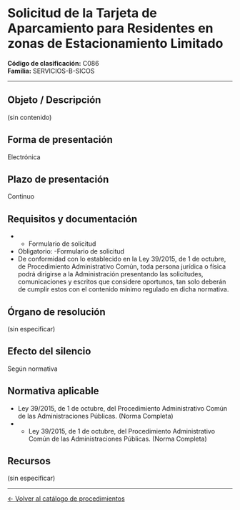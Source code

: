 # Solicitud de la Tarjeta de Aparcamiento para Residentes en zonas de Estacionamiento Limitado

**Código de clasificación:** C086  
**Familia:** SERVICIOS-B-SICOS

---

## Objeto / Descripción

(sin contenido)

## Forma de presentación

Electrónica

## Plazo de presentación

Continuo

## Requisitos y documentación

- - Formulario de solicitud
- Obligatorio:
-Formulario de solicitud
- De conformidad con lo establecido en la Ley 39/2015, de 1 de octubre, de Procedimiento Administrativo Común, toda persona jurídica o física podrá dirigirse a la Administración presentando las solicitudes, comunicaciones y escritos que considere oportunos, tan solo deberán de cumplir estos con el contenido mínimo regulado en dicha normativa.

## Órgano de resolución

(sin especificar)

## Efecto del silencio

Según normativa

## Normativa aplicable

- Ley 39/2015, de 1 de octubre, del Procedimiento Administrativo Común de las Administraciones Públicas. (Norma Completa)
- - Ley 39/2015, de 1 de octubre, del Procedimiento Administrativo Común de las Administraciones Públicas. (Norma Completa)

## Recursos

(sin especificar)

---

[← Volver al catálogo de procedimientos](../procedimientos.md)
